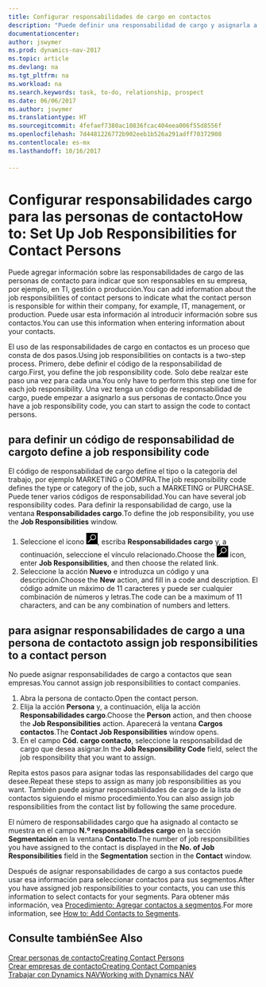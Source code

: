 ```yaml
---
title: Configurar responsabilidades de cargo en contactos
description: "Puede definir una responsabilidad de cargo y asignarla a un contacto para indicar las tareas de las que es responsable que su contacto en su empresa, por ejemplo, TI o producción."
documentationcenter: 
author: jswymer
ms.prod: dynamics-nav-2017
ms.topic: article
ms.devlang: na
ms.tgt_pltfrm: na
ms.workload: na
ms.search.keywords: task, to-do, relationship, prospect
ms.date: 06/06/2017
ms.author: jswymer
ms.translationtype: HT
ms.sourcegitcommit: 4fefaef7380ac10836fcac404eea006f55d8556f
ms.openlocfilehash: 7d4481226772b902eeb1b526a291adff70372908
ms.contentlocale: es-mx
ms.lasthandoff: 10/16/2017

---
```

# <a name="how-to-set-up-job-responsibilities-for-contact-persons"></a><span data-ttu-id="30194-103">Configurar responsabilidades cargo para las personas de contacto</span><span class="sxs-lookup"><span data-stu-id="30194-103">How to: Set Up Job Responsibilities for Contact Persons</span></span>
<span data-ttu-id="30194-104">Puede agregar información sobre las responsabilidades de cargo de las personas de contacto para indicar que son responsables en su empresa, por ejemplo, en TI, gestión o producción.</span><span class="sxs-lookup"><span data-stu-id="30194-104">You can add information about the job responsibilities of contact persons to indicate what the contact person is responsible for within their company, for example, IT, management, or production.</span></span> <span data-ttu-id="30194-105">Puede usar esta información al introducir información sobre sus contactos.</span><span class="sxs-lookup"><span data-stu-id="30194-105">You can use this information when entering information about your contacts.</span></span>

<span data-ttu-id="30194-106">El uso de las responsabilidades de cargo en contactos es un proceso que consta de dos pasos.</span><span class="sxs-lookup"><span data-stu-id="30194-106">Using job responsibilities on contacts is a two-step process.</span></span> <span data-ttu-id="30194-107">Primero, debe definir el código de la responsabilidad de cargo.</span><span class="sxs-lookup"><span data-stu-id="30194-107">First, you define the job responsibility code.</span></span> <span data-ttu-id="30194-108">Solo debe realzar este paso una vez para cada una.</span><span class="sxs-lookup"><span data-stu-id="30194-108">You only have to perform this step one time for each job responsibility.</span></span> <span data-ttu-id="30194-109">Una vez tenga un código de responsabilidad de cargo, puede empezar a asignarlo a sus personas de contacto.</span><span class="sxs-lookup"><span data-stu-id="30194-109">Once you have a job responsibility code, you can start to assign the code to contact persons.</span></span>

## <a name="to-define-a-job-responsibility-code"></a><span data-ttu-id="30194-110">para definir un código de responsabilidad de cargo</span><span class="sxs-lookup"><span data-stu-id="30194-110">to define a job responsibility code</span></span>
<span data-ttu-id="30194-111">El código de responsabilidad de cargo define el tipo o la categoría del trabajo, por ejemplo MARKETING o COMPRA.</span><span class="sxs-lookup"><span data-stu-id="30194-111">The job responsibility code defines the type or category of the job, such a MARKETING or PURCHASE.</span></span> <span data-ttu-id="30194-112">Puede tener varios códigos de responsabilidad.</span><span class="sxs-lookup"><span data-stu-id="30194-112">You can have several job responsibility codes.</span></span> <span data-ttu-id="30194-113">Para definir la responsabilidad de cargo, use la ventana **Responsabilidades cargo**.</span><span class="sxs-lookup"><span data-stu-id="30194-113">To define the job responsibility, you use the **Job Responsibilities** window.</span></span>

1. <span data-ttu-id="30194-114">Seleccione el icono ![Buscar página o informe](media/ui-search/search_small.png "icono Buscar página o informe"), escriba **Responsabilidades cargo** y, a continuación, seleccione el vínculo relacionado.</span><span class="sxs-lookup"><span data-stu-id="30194-114">Choose the ![Search for Page or Report](media/ui-search/search_small.png "Search for Page or Report icon") icon, enter **Job Responsibilities**, and then choose the related link.</span></span>
2. <span data-ttu-id="30194-115">Seleccione la acción **Nuevo** e introduzca un código y una descripción.</span><span class="sxs-lookup"><span data-stu-id="30194-115">Choose the **New** action, and fill in a code and description.</span></span> <span data-ttu-id="30194-116">El código admite un máximo de 11 caracteres y puede ser cualquier combinación de números y letras.</span><span class="sxs-lookup"><span data-stu-id="30194-116">The code can be a maximum of 11 characters, and can be any combination of numbers and letters.</span></span>

## <a name="to-assign-job-responsibilities-to-a-contact-person"></a><span data-ttu-id="30194-117">para asignar responsabilidades de cargo a una persona de contacto</span><span class="sxs-lookup"><span data-stu-id="30194-117">to assign job responsibilities to a contact person</span></span>
<span data-ttu-id="30194-118">No puede asignar responsabilidades de cargo a contactos que sean empresas.</span><span class="sxs-lookup"><span data-stu-id="30194-118">You cannot assign job responsibilities to contact companies.</span></span>

1. <span data-ttu-id="30194-119">Abra la persona de contacto.</span><span class="sxs-lookup"><span data-stu-id="30194-119">Open the contact person.</span></span>
2. <span data-ttu-id="30194-120">Elija la acción **Persona** y, a continuación, elija la acción **Responsabilidades cargo**.</span><span class="sxs-lookup"><span data-stu-id="30194-120">Choose the **Person** action, and then choose the **Job Responsibilities** action.</span></span> <span data-ttu-id="30194-121">Aparecerá la ventana **Cargos contactos**.</span><span class="sxs-lookup"><span data-stu-id="30194-121">The **Contact Job Responsibilities** window opens.</span></span>
3. <span data-ttu-id="30194-122">En el campo **Cód. cargo contacto**, seleccione la responsabilidad de cargo que desea asignar.</span><span class="sxs-lookup"><span data-stu-id="30194-122">In the **Job Responsibility Code** field, select the job responsibility that you want to assign.</span></span>

<span data-ttu-id="30194-123">Repita estos pasos para asignar todas las responsabilidades del cargo que desee.</span><span class="sxs-lookup"><span data-stu-id="30194-123">Repeat these steps to assign as many job responsibilities as you want.</span></span> <span data-ttu-id="30194-124">También puede asignar responsabilidades de cargo de la lista de contactos siguiendo el mismo procedimiento.</span><span class="sxs-lookup"><span data-stu-id="30194-124">You can also assign job responsibilities from the contact list by following the same procedure.</span></span>

<span data-ttu-id="30194-125">El número de responsabilidades cargo que ha asignado al contacto se muestra en el campo **N.º responsabilidades cargo** en la sección **Segmentación** en la ventana **Contacto**.</span><span class="sxs-lookup"><span data-stu-id="30194-125">The number of job responsibilities you have assigned to the contact is displayed in the **No. of Job Responsibilities** field in the **Segmentation** section in the **Contact** window.</span></span>

<span data-ttu-id="30194-126">Después de asignar responsabilidades de cargo a sus contactos puede usar esa información para seleccionar contactos para sus segmentos.</span><span class="sxs-lookup"><span data-stu-id="30194-126">After you have assigned job responsibilities to your contacts, you can use this information to select contacts for your segments.</span></span> <span data-ttu-id="30194-127">Para obtener más información, vea [Procedimiento: Agregar contactos a segmentos](marketing-add-contact-segment.md).</span><span class="sxs-lookup"><span data-stu-id="30194-127">For more information, see [How to: Add Contacts to Segments](marketing-add-contact-segment.md).</span></span>

## <a name="see-also"></a><span data-ttu-id="30194-128">Consulte también</span><span class="sxs-lookup"><span data-stu-id="30194-128">See Also</span></span>
[<span data-ttu-id="30194-129">Crear personas de contacto</span><span class="sxs-lookup"><span data-stu-id="30194-129">Creating Contact Persons</span></span>](marketing-create-contact-persons.md)  
[<span data-ttu-id="30194-130">Crear empresas de contacto</span><span class="sxs-lookup"><span data-stu-id="30194-130">Creating Contact Companies</span></span>](marketing-create-contact-companies.md)  
[<span data-ttu-id="30194-131">Trabajar con Dynamics NAV</span><span class="sxs-lookup"><span data-stu-id="30194-131">Working with Dynamics NAV</span></span>](ui-work-product.md)

